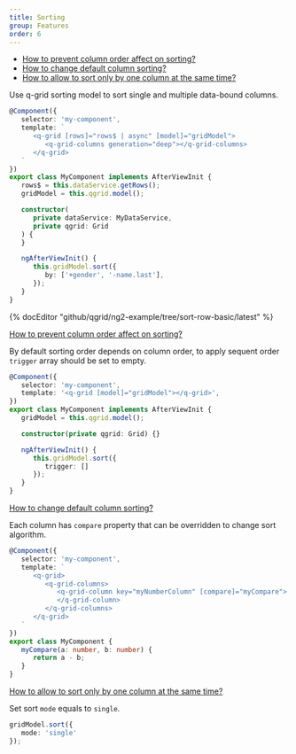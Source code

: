 ```yaml
---
title: Sorting
group: Features
order: 6
---
```


- [How to prevent column order affect on sorting?](#how-to-prevent-column-order-affect-on-sorting)
- [How to change default column sorting?](#how-to-change-default-column-sorting)
- [How to allow to sort only by one column at the same time?](#how-to-allow-to-sort-only-by-one-column-at-the-same-time)

Use q-grid sorting model to sort single and multiple data-bound columns.

```typescript
@Component({
   selector: 'my-component',
   template: `
      <q-grid [rows]="rows$ | async" [model]="gridModel">
         <q-grid-columns generation="deep"></q-grid-columns>
      </q-grid>
   `
})
export class MyComponent implements AfterViewInit {
   rows$ = this.dataService.getRows();
   gridModel = this.qgrid.model();

   constructor(
      private dataService: MyDataService,
      private qgrid: Grid
   ) {
   }

   ngAfterViewInit() {
      this.gridModel.sort({
         by: ['+gender', '-name.last'],
      });
   }
}
```

{% docEditor "github/qgrid/ng2-example/tree/sort-row-basic/latest" %}

<a name="how-to-prevent-column-order-affect-on-sorting" href="#how-to-prevent-column-order-affect-on-sorting">
   How to prevent column order affect on sorting?
</a>

By default sorting order depends on column order, to apply sequent order `trigger` array should be set to empty.

```typescript
@Component({
   selector: 'my-component',
   template: '<q-grid [model]="gridModel"></q-grid>',
})
export class MyComponent implements AfterViewInit {
   gridModel = this.qgrid.model();

   constructor(private qgrid: Grid) {}

   ngAfterViewInit() {
      this.gridModel.sort({
         trigger: []
      });
   }
}
```
<a name="how-to-change-default-column-sorting" href="#how-to-change-default-column-sorting">
   How to change default column sorting?
</a>

Each column has `compare` property that can be overridden to change sort algorithm.

```typescript
@Component({
   selector: 'my-component',
   template: `
      <q-grid>
         <q-grid-columns>
            <q-grid-column key="myNumberColumn" [compare]="myCompare">
            </q-grid-column>
         </q-grid-columns>
      </q-grid>
   `
})
export class MyComponent {
   myCompare(a: number, b: number) {
      return a - b;
   }
}
```

<a name="how-to-allow-to-sort-only-by-one-column-at-the-same-time" href="#how-to-allow-to-sort-only-by-one-column-at-the-same-time">
   How to allow to sort only by one column at the same time?
</a>


Set sort `mode` equals to `single`.

```typescript
gridModel.sort({
   mode: 'single'
});
```
